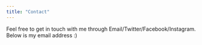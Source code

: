 ```yaml
---
title: "Contact"
---
```


Feel free to get in touch with me through Email/Twitter/Facebook/Instagram.
Below is my email address :)